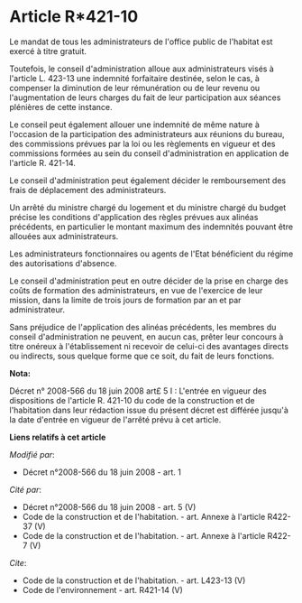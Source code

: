 # Article R*421-10

Le mandat de tous les administrateurs de l'office public de l'habitat est exercé à titre gratuit. 

Toutefois, le conseil d'administration alloue aux administrateurs visés à l'article L. 423-13 une indemnité forfaitaire
destinée, selon le cas, à compenser la diminution de leur rémunération ou de leur revenu ou l'augmentation de leurs charges
du fait de leur participation aux séances plénières de cette instance. 

Le conseil peut également allouer une indemnité de même nature à l'occasion de la participation des administrateurs aux
réunions du bureau, des commissions prévues par la loi ou les règlements en vigueur et des commissions formées au sein du
conseil d'administration en application de l'article R. 421-14.

Le conseil d'administration peut également décider le remboursement des frais de déplacement des administrateurs. 

Un arrêté du ministre chargé du logement et du ministre chargé du budget précise les conditions d'application des règles
prévues aux alinéas précédents, en particulier le montant maximum des indemnités pouvant être allouées aux administrateurs. 

Les administrateurs fonctionnaires ou agents de l'Etat bénéficient du régime des autorisations d'absence. 

Le conseil d'administration peut en outre décider de la prise en charge des coûts de formation des administrateurs, en vue de
l'exercice de leur mission, dans la limite de trois jours de formation par an et par administrateur. 

Sans préjudice de l'application des alinéas précédents, les membres du conseil d'administration ne peuvent, en aucun cas,
prêter leur concours à titre onéreux à l'établissement ni recevoir de celui-ci des avantages directs ou indirects, sous
quelque forme que ce soit, du fait de leurs fonctions.

**Nota:**

Décret n° 2008-566 du 18 juin 2008 art£ 5 I :  L'entrée en vigueur des dispositions de l'article R. 421-10 du code de la
construction et de l'habitation dans leur rédaction issue du présent décret est différée jusqu'à la date d'entrée en vigueur
de l'arrêté prévu à cet article.

**Liens relatifs à cet article**

_Modifié par_:

  - Décret n°2008-566 du 18 juin 2008 - art. 1

_Cité par_:

  - Décret n°2008-566 du 18 juin 2008 - art. 5 (V)
  - Code de la construction et de l'habitation. - art. Annexe à l'article R422-37 (V)
  - Code de la construction et de l'habitation. - art. Annexe à l'article R422-7 (V)

_Cite_:

  - Code de la construction et de l'habitation. - art. L423-13 (V)
  - Code de l'environnement - art. R421-14 (V)
